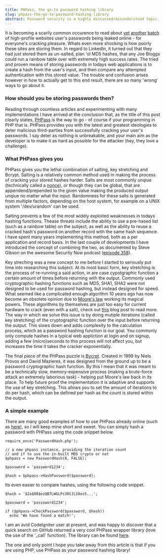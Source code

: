 ```yaml
---
title: PHPass, the go-to password hashing library
slug: phpass-the-go-to-password-hashing-library
abstract: Password security is a highly discussed/misunderstood topic.
---
```


It is becoming a scarily common occurence to read about [yet](http://www.guardian.co.uk/technology/us-news-blog/2012/jun/07/blogpost-eharmony-linkedin-hacked-leaked) [another](http://www.bbc.co.uk/news/technology-18338956) [batch](http://www.pcworld.com/article/257178/music_site_lastfm_joins_the_passwordleak_parade.html) of high-profile websites user's passwords being leaked online - for everyone's cracking pleasure.
Whats even more shocking is how poorly these sites are storing them.
In regard to LinkedIn, it turned out that they had just stored them as un-salted, plan 'ol MD5 hashes, that any Joe Bloggs could run a rainbow table over with extremely high success rates.
The tried and proven means of storing passwords in todays web applications is to create a hash from the user's input, and then compare any attempted authentication with this stored value.
The trouble and confusion arises however in how to actually get to this end result, there are so many 'wrong' ways to go about it.

### How should you be storing passwords then?

Reading through countless articles and experimenting with many implementations I have arrived at the conclusion that, as the title of this post clearly states, [PHPass](http://www.openwall.com/phpass/) is the way to go - of course if your programming in PHP that is.
PHPass provides you with the latest and greatest ideologies to deter malicious third-parties from successfully cracking your user's passwords.
I say deter as nothing is unbreakable, and your main aim as the developer is to make it as hard as possible for the attacker (hey, they love a challenge).

### What PHPass gives you

PHPass gives you the lethal combination of salting, key stretching and Bcrypt.
Salting is a relatively common method used in making the process of cracking your stored hashes harder.
Salts are most commonly unqiue (technically called a [nonce](http://en.wikipedia.org/wiki/Cryptographic_nonce)), or though they can be global, that are appendend/prepended to the given value making the produced output unqiue no matter what the input.
Randomness for these salts is generated from multiple factors, depending on the host system, for example on a UNIX system '/dev/urandom' can be used.

Salting prevents a few of the most widely exploited weaknesses in todays hashing functions.
Thease threats include the ability to use a pre-hased list (such as a rainbow table) on the subject, as well as the ability to reuse a cracked hash's password on another record with the same hash sequence.
I have spent many years implementing this method, both as a per application and record basis.
In the last couple of developments I have introduced the concept of combining the two, as documented by Steve Gibson on the awesome Security Now podcast ([episode 358](http://www.grc.com/sn/sn-358.htm)).

Key streching was a new concept to me before I started to seriously put time into researching this subject.
At its most basic form, key stretching is the process of re-running a said action, in are case cypotgraphic function a certain amount of times before returning with the output.
Commonly used cryptographic hashing functions such as MD5, SHA1, SHA2 were not designed to be used for password hashing, but instead designed for speed.
What seemed like a complicated enough algorithm 10 years ago has now become an obsolete opinion due to [Moore's law](http://en.wikipedia.org/wiki/Moore's_law) working its magical powers.
These algorithms by themselves are just too easy for current hardware to crack (even with a salt), check out [this](http://www.troyhunt.com/2012/06/our-password-hashing-has-no-clothes.html) blog post to read more.
The way in which we solve this issue is by doing mutiple iterations (called key stretching) of the cryptographic function over the input before returning the output.
This slows down and adds complexity to the calculation process, which as a password hashing function is our goal.
You commonly only compute hashes in a typical web appliction at login and on signup, adding a few (micro)seconds to this process will not affect you, but increases the time it takes the cracker exponentially.

The final piece of the PHPass puzzle is [Bycrpt](http://en.wikipedia.org/wiki/Bcrypt).
Created in 1999 by Niels Provos and David Mazieres, it was designed from the ground up to be a password cryptographic hash function.
By this I mean that it was meant to be a technically slow, memory-expensive process (making a brute-force attack an extremely laborious task) - helping put Moore's law back in its place.
To help future proof the implementation it is adaptive and supports the use of key stretching.
This allows you to set the amount of iterations to do per hash, which can be defined per hash as the count is stored within the output.

### A simple example

There are many good examples of how to use PHPass already online (such as [here](http://sunnyis.me/blog/secure-passwords/)), so I will keep mine short and sweet.
You can simply hash a password with PHPass using the code snippet below.

    require_once('PasswordHash.php');

    // a new phpass instance, providing the iteration count
    // and if to use the in-built MD5 crypto or not
    $phpass = new PasswordHash(8, FALSE);

    $password = 'password1234';

    $hash = $phpass->HashPassword($password);

Its even easier to compare hashes, using the following code snippet.

    $hash = '$2a$08$ezQB7LWGLPs3RtJLS9os5...';

    $password = 'passsword1234';

    if ($phpass->CheckPassword($password, $hash))
      echo 'We have found a match!';

I am an avid CodeIgniter user at present, and was happy to discover that a quick search on GitHub returned a very cool PHPass wrapper library (love the use of the '\_call' function).
The library can be found [here](https://github.com/segersjens/CodeIgniter-Phpass-Library).

The one and only point I hope you take away from this article is that if you are using PHP, use PHPass as your password hashing library!